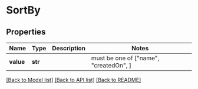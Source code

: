 # SortBy



## Properties
Name | Type | Description | Notes
------------ | ------------- | ------------- | -------------
**value** | **str** |  |  must be one of ["name", "createdOn", ]

[[Back to Model list]](../README.md#documentation-for-models) [[Back to API list]](../README.md#documentation-for-api-endpoints) [[Back to README]](../README.md)


